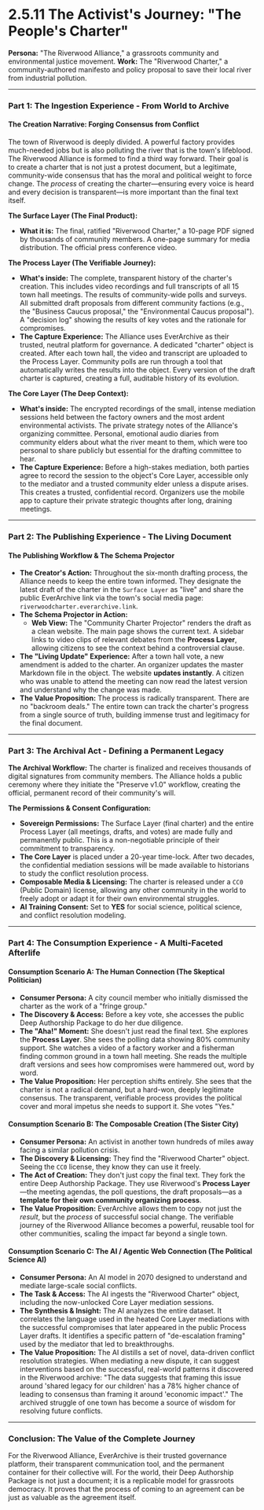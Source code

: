 # 2.5.11 The Activist's Journey: "The People's Charter"

**Persona:** "The Riverwood Alliance," a grassroots community and environmental justice movement.
**Work:** The "Riverwood Charter," a community-authored manifesto and policy proposal to save their local river from industrial pollution.

---

### **Part 1: The Ingestion Experience - From World to Archive**

#### **The Creation Narrative: Forging Consensus from Conflict**
The town of Riverwood is deeply divided. A powerful factory provides much-needed jobs but is also polluting the river that is the town's lifeblood. The Riverwood Alliance is formed to find a third way forward. Their goal is to create a charter that is not just a protest document, but a legitimate, community-wide consensus that has the moral and political weight to force change. The *process* of creating the charter—ensuring every voice is heard and every decision is transparent—is more important than the final text itself.

**The Surface Layer (The Final Product):**
*   **What it is:** The final, ratified "Riverwood Charter," a 10-page PDF signed by thousands of community members. A one-page summary for media distribution. The official press conference video.

**The Process Layer (The Verifiable Journey):**
*   **What's inside:** The complete, transparent history of the charter's creation. This includes video recordings and full transcripts of all 15 town hall meetings. The results of community-wide polls and surveys. All submitted draft proposals from different community factions (e.g., the "Business Caucus proposal," the "Environmental Caucus proposal"). A "decision log" showing the results of key votes and the rationale for compromises.
*   **The Capture Experience:** The Alliance uses EverArchive as their trusted, neutral platform for governance. A dedicated "charter" object is created. After each town hall, the video and transcript are uploaded to the Process Layer. Community polls are run through a tool that automatically writes the results into the object. Every version of the draft charter is captured, creating a full, auditable history of its evolution.

**The Core Layer (The Deep Context):**
*   **What's inside:** The encrypted recordings of the small, intense mediation sessions held between the factory owners and the most ardent environmental activists. The private strategy notes of the Alliance's organizing committee. Personal, emotional audio diaries from community elders about what the river meant to them, which were too personal to share publicly but essential for the drafting committee to hear.
*   **The Capture Experience:** Before a high-stakes mediation, both parties agree to record the session to the object's Core Layer, accessible only to the mediator and a trusted community elder unless a dispute arises. This creates a trusted, confidential record. Organizers use the mobile app to capture their private strategic thoughts after long, draining meetings.

---

### **Part 2: The Publishing Experience - The Living Document**

#### **The Publishing Workflow & The Schema Projector**
*   **The Creator's Action:** Throughout the six-month drafting process, the Alliance needs to keep the entire town informed. They designate the latest draft of the charter in the `Surface Layer` as "live" and share the public EverArchive link via the town's social media page: `riverwoodcharter.everarchive.link`.
*   **The Schema Projector in Action:**
    *   **Web View:** The "Community Charter Projector" renders the draft as a clean website. The main page shows the current text. A sidebar links to video clips of relevant debates from the **Process Layer**, allowing citizens to see the context behind a controversial clause.
*   **The "Living Update" Experience:** After a town hall vote, a new amendment is added to the charter. An organizer updates the master Markdown file in the object. The website **updates instantly**. A citizen who was unable to attend the meeting can now read the latest version and understand why the change was made.
*   **The Value Proposition:** The process is radically transparent. There are no "backroom deals." The entire town can track the charter's progress from a single source of truth, building immense trust and legitimacy for the final document.

---

### **Part 3: The Archival Act - Defining a Permanent Legacy**

**The Archival Workflow:**
The charter is finalized and receives thousands of digital signatures from community members. The Alliance holds a public ceremony where they initiate the "Preserve v1.0" workflow, creating the official, permanent record of their community's will.

**The Permissions & Consent Configuration:**
*   **Sovereign Permissions:** The Surface Layer (final charter) and the entire Process Layer (all meetings, drafts, and votes) are made fully and permanently public. This is a non-negotiable principle of their commitment to transparency.
*   **The Core Layer** is placed under a 20-year time-lock. After two decades, the confidential mediation sessions will be made available to historians to study the conflict resolution process.
*   **Composable Media & Licensing:** The charter is released under a `CC0` (Public Domain) license, allowing any other community in the world to freely adopt or adapt it for their own environmental struggles.
*   **AI Training Consent:** Set to **YES** for social science, political science, and conflict resolution modeling.

---

### **Part 4: The Consumption Experience - A Multi-Faceted Afterlife**

#### **Consumption Scenario A: The Human Connection (The Skeptical Politician)**
*   **Consumer Persona:** A city council member who initially dismissed the charter as the work of a "fringe group."
*   **The Discovery & Access:** Before a key vote, she accesses the public Deep Authorship Package to do her due diligence.
*   **The "Aha!" Moment:** She doesn't just read the final text. She explores the **Process Layer**. She sees the polling data showing 80% community support. She watches a video of a factory worker and a fisherman finding common ground in a town hall meeting. She reads the multiple draft versions and sees how compromises were hammered out, word by word.
*   **The Value Proposition:** Her perception shifts entirely. She sees that the charter is not a radical demand, but a hard-won, deeply legitimate consensus. The transparent, verifiable process provides the political cover and moral impetus she needs to support it. She votes "Yes."

#### **Consumption Scenario B: The Composable Creation (The Sister City)**
*   **Consumer Persona:** An activist in another town hundreds of miles away facing a similar pollution crisis.
*   **The Discovery & Licensing:** They find the "Riverwood Charter" object. Seeing the `CC0` license, they know they can use it freely.
*   **The Act of Creation:** They don't just copy the final text. They fork the entire Deep Authorship Package. They use Riverwood's **Process Layer**—the meeting agendas, the poll questions, the draft proposals—as a **template for their own community organizing process**.
*   **The Value Proposition:** EverArchive allows them to copy not just the *result*, but the *process* of successful social change. The verifiable journey of the Riverwood Alliance becomes a powerful, reusable tool for other communities, scaling the impact far beyond a single town.

#### **Consumption Scenario C: The AI / Agentic Web Connection (The Political Science AI)**
*   **Consumer Persona:** An AI model in 2070 designed to understand and mediate large-scale social conflicts.
*   **The Task & Access:** The AI ingests the "Riverwood Charter" object, including the now-unlocked Core Layer mediation sessions.
*   **The Synthesis & Insight:** The AI analyzes the entire dataset. It correlates the language used in the heated Core Layer mediations with the successful compromises that later appeared in the public Process Layer drafts. It identifies a specific pattern of "de-escalation framing" used by the mediator that led to breakthroughs.
*   **The Value Proposition:** The AI distills a set of novel, data-driven conflict resolution strategies. When mediating a new dispute, it can suggest interventions based on the successful, real-world patterns it discovered in the Riverwood archive: "The data suggests that framing this issue around 'shared legacy for our children' has a 78% higher chance of leading to consensus than framing it around 'economic impact'." The archived struggle of one town has become a source of wisdom for resolving future conflicts.

---

### **Conclusion: The Value of the Complete Journey**
For the Riverwood Alliance, EverArchive is their trusted governance platform, their transparent communication tool, and the permanent container for their collective will. For the world, their Deep Authorship Package is not just a document; it is a replicable model for grassroots democracy. It proves that the process of coming to an agreement can be just as valuable as the agreement itself.